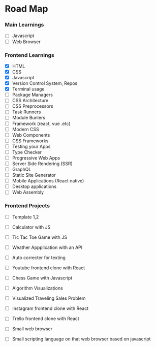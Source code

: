 # Road Map

### Main Learnings
- [ ] Javascript
- [ ] Web Browser

### Frontend Learnings

- [X] HTML
- [X] CSS
- [X] Javascript
- [X] Version Control System, Repos
- [X] Terminal usage
- [ ] Package Managers
- [ ] CSS Architecture
- [ ] CSS Preprocessors
- [ ] Task Runners
- [ ] Module Bunlers
- [ ] Framework (react, vue .etc)
- [ ] Modern CSS
- [ ] Web Components
- [ ] CSS Frameworks
- [ ] Testing your Apps
- [ ] Type Checker
- [ ] Progressive Web Apps
- [ ] Server Side Rendering (SSR)
- [ ] GraphQL
- [ ] Static Site Generator
- [ ] Mobile Applications (React native)
- [ ] Desktop applications
- [ ] Web Assembly

### Frontend Projects

- [ ] Template 1,2
- [ ] Calculator with JS
- [ ] Tic Tac Toe Game with JS
- [ ] Weather Appplication with an API
- [ ] Auto correcter for texting
- [ ] Youtube frontend clone with React
- [ ] Chess Game with Javascript
- [ ] Algorithm Visualizations
- [ ] Visualized Traveling Sales Problem
- [ ] Instagram frontend clone with React
- [ ] Trello frontend clone with React
- [ ] Small web browser
- [ ] Small scripting language on that web browser based on javascript













